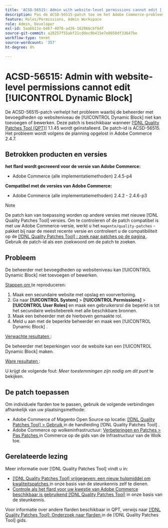 ```yaml
---
title: 'ACSD-56515: Admin with website-level permissions cannot edit [!UICONTROL Dynamic Block]'
description: Pas de ACSD-56515-patch toe om het Adobe Commerce-probleem op te lossen, waarbij de beheerder met bevoegdheden op websiteniveau het [!UICONTROL Dynamic Block] niet kan toevoegen of bewerken.
feature: Roles/Permissions, Admin Workspace
role: Admin, Developer
exl-id: 5aa6b11e-b467-4076-ad36-162966cbf6df
source-git-commit: a28257f55abf21cddec9b415e7e8858df33647be
workflow-type: tm+mt
source-wordcount: '357'
ht-degree: 0%

---
```


# ACSD-56515: Admin with website-level permissions cannot edit [!UICONTROL Dynamic Block]

De ACSD-56515-patch verhelpt het probleem waarbij de beheerder met bevoegdheden op websiteniveau de [!UICONTROL Dynamic Block] niet kan toevoegen of bewerken. Deze patch is beschikbaar wanneer [[!DNL Quality Patches Tool (QPT)]](/help/announcements/adobe-commerce-announcements/magento-quality-patches-released-new-tool-to-self-serve-quality-patches.md) 1.1.45 wordt geïnstalleerd. De patch-id is ACSD-56515. Het probleem wordt volgens de planning opgelost in Adobe Commerce 2.4.7.

## Betrokken producten en versies

**het flard wordt gecreeerd voor de versie van Adobe Commerce:**

* Adobe Commerce (alle implementatiemethoden) 2.4.5-p4

**Compatibel met de versies van Adobe Commerce:**

* Adobe Commerce (alle implementatiemethoden) 2.4.2 - 2.4.6-p3

>[!NOTE]
>
>De patch kan van toepassing worden op andere versies met nieuwe [!DNL Quality Patches Tool] versies. Om te controleren of de patch compatibel is met uw Adobe Commerce-versie, werkt u het `magento/quality-patches` -pakket bij naar de meest recente versie en controleert u de compatibiliteit op de [[!DNL Quality Patches Tool] : zoek naar patches op de pagina ](https://experienceleague.adobe.com/tools/commerce-quality-patches/index.html?lang=nl-NL) . Gebruik de patch-id als een zoekwoord om de patch te zoeken.

## Probleem

De beheerder met bevoegdheden op websiteniveau kan [!UICONTROL Dynamic Block] niet toevoegen of bewerken.

<u> Stappen om </u> te reproduceren:

1. Maak een secundaire website met opslag en voorvertoning.
1. Ga naar **[!UICONTROL System]** > **[!UICONTROL Permissions]** > **[!UICONTROL User Roles]** en maak een gebruikersrol die beperkt is tot het secundaire websitebereik met alle beschikbare bronnen.
1. Maak een beheerder met de hierboven gemaakte rol.
1. Meld u aan met de beperkte beheerder en maak een [!UICONTROL Dynamic Block] .

<u> Verwachte resultaten </u>:

De beheerder met beperkingen voor de website kan een [!UICONTROL Dynamic Block] maken.

<u> Ware resultaten </u>:

U krijgt de volgende fout: *Meer toestemmingen zijn nodig om dit punt* te bekijken.

## De patch toepassen

Om individuele flarden toe te passen, gebruik de volgende verbindingen afhankelijk van uw plaatsingsmethode:

* Adobe Commerce of Magento Open Source op locatie: [[!DNL Quality Patches Tool]  > Gebruik ](https://experienceleague.adobe.com/docs/commerce-operations/tools/quality-patches-tool/usage.html?lang=nl-NL) in de handleiding [!DNL Quality Patches Tool] .
* Adobe Commerce op wolkeninfrastructuur: [ Verbeteringen en Patches > Pas Patches ](https://experienceleague.adobe.com/docs/commerce-cloud-service/user-guide/develop/upgrade/apply-patches.html?lang=nl-NL) in Commerce op de gids van de Infrastructuur van de Wolk toe.

## Gerelateerde lezing

Meer informatie over [!DNL Quality Patches Tool] vindt u in:

* [[!DNL Quality Patches Tool]  vrijgegeven: een nieuw hulpmiddel om kwaliteitspatches ](/help/announcements/adobe-commerce-announcements/magento-quality-patches-released-new-tool-to-self-serve-quality-patches.md) in onze basis van de steunkennis zelf te dienen.
* [ Controle als het flard voor uw kwestie van Adobe Commerce beschikbaar is gebruikend  [!DNL Quality Patches Tool]](/help/support-tools/patches-available-in-qpt-tool/check-patch-for-magento-issue-with-magento-quality-patches.md) in onze basis van de steunkennis.

Voor informatie over andere flarden beschikbaar in QPT, verwijs naar [[!DNL Quality Patches Tool]: Onderzoek naar flarden ](https://experienceleague.adobe.com/tools/commerce-quality-patches/index.html?lang=nl-NL) in de [!DNL Quality Patches Tool] gids.
